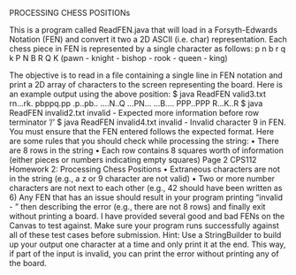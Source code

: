 PROCESSING CHESS POSITIONs

This is a program called ReadFEN.java that will load in a Forsyth-Edwards Notation (FEN) and convert it two a 2D ASCII (i.e. char)
representation. Each chess piece in FEN is represented by a single character as follows:
p  n  b  r  q  k
P  N  B  R  Q  K
(pawn - knight - bishop - rook - queen - king)

The objective is to read in a file containing a single line in FEN notation and print a 2D array
of characters to the screen representing the board. Here is an example output using the above
position:
$ java ReadFEN valid3.txt
rn...rk.
pbppq.pp
.p..pb..
....N..Q
...PN...
...B....
PPP..PPP
R...K..R
$ java ReadFEN invalid2.txt
invalid - Expected more information before row terminator ’/’
$ java ReadFEN invalid4.txt
invalid - Invalid character 9 in FEN.
You must ensure that the FEN entered follows the expected format. Here are some rules that
you should check while processing the string:
• There are 8 rows in the string
• Each row contains 8 squares worth of information (either pieces or numbers indicating empty
squares)
Page 2
CPS112 Homework 2: Processing Chess Positions
• Extraneous characters are not in the string (e.g., a z or 9 character are not valid)
• Two or more number characters are not next to each other (e.g., 42 should have been written
as 6)
Any FEN that has an issue should result in your program printing “invalid - ” then describing
the error (e.g., there are not 8 rows) and finally exit without printing a board. I have provided
several good and bad FENs on the Canvas to test against. Make sure your program runs successfully against all of these test cases before submission. Hint: Use a StringBuilder to build up
your output one character at a time and only print it at the end. This way, if part of the input is
invalid, you can print the error without printing any of the board.

